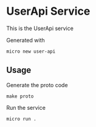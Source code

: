 # UserApi Service

This is the UserApi service

Generated with

```
micro new user-api
```

## Usage

Generate the proto code

```
make proto
```

Run the service

```
micro run .
```